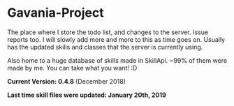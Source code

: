 # Gavania-Project
The place where I store the todo list, and changes to the server. Issue reports too.
I will slowly add more and more to this as time goes on. 
Usually has the updated skills and classes that the server is currently using.

Also home to a huge database of skills made in SkillApi. ~99% of them were made by me. 
You can take what you want! :D

**Current Version: 0.4.8** (December 2018)

**Last time skill files were updated: January 20th, 2019**
